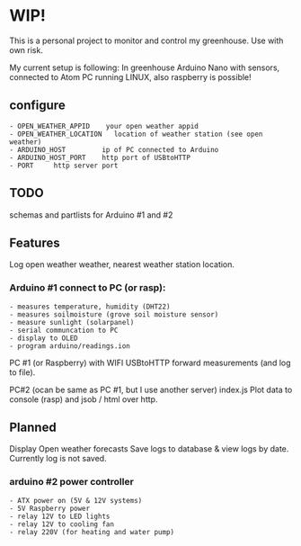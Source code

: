 # WIP!
This is a personal project to monitor and control my greenhouse.
Use with own risk.

My current setup is following: 
In greenhouse Arduino Nano with sensors, connected to Atom PC running LINUX,
also raspberry is possible!

## configure
    - OPEN_WEATHER_APPID    your open weather appid
    - OPEN_WEATHER_LOCATION   location of weather station (see open weather)
    - ARDUINO_HOST         ip of PC connected to Arduino
    - ARDUINO_HOST_PORT    http port of USBtoHTTP
    - PORT     http server port

## TODO
schemas and partlists for Arduino #1 and #2

## Features
Log open weather weather, nearest weather station location.

### Arduino #1 connect to PC (or rasp):
    - measures temperature, humidity (DHT22)
    - measures soilmoisture (grove soil moisture sensor)
    - measure sunlight (solarpanel)
    - serial communcation to PC
    - display to OLED
    - program arduino/readings.ion
 
 
PC #1 (or Raspberry) with WIFI
USBtoHTTP forward measurements (and log to file).

PC#2 (ocan be same as PC #1, but I use another server)
index.js
Plot data to console (rasp) and jsob / html over http.

## Planned
Display Open weather forecasts
Save logs to database & view logs by date. Currently log is
not saved.

### arduino #2 power controller
    - ATX power on (5V & 12V systems)
    - 5V Raspberry power
    - relay 12V to LED lights
    - relay 12V to cooling fan
    - relay 220V (for heating and water pump)



